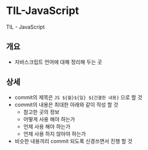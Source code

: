 # TIL-JavaScript
TIL - JavaScript

## 개요
* 자바스크립트 언어에 대해 정리해 두는 곳

## 상세
* commit의 제목은  `JS ${월}${일} ${간결한 내용}` 으로 할 것
* commit의 내용은 최대한 아래와 같이 작성 할 것
    * 참고한 곳의 정보
    * 어떻게 사용 해야 하는가
    * 언제 사용 해야 하는가
    * 언제 사용 하지 않아야 하는가
* 비슷한 내용끼리 commit 되도록 신경쓰면서 진행 할 것
